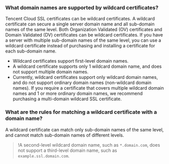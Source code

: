 ### What domain names are supported by wildcard certificates?

Tencent Cloud SSL certificates can be wildcard certificates. A wildcard certificate can secure a single server domain name and all sub-domain names of the same level. Both Organization Validated (OV) certificates and Domain Validated (DV) certificates can be wildcard certificates.
If you have a server with multiple sub-domain names of the same level, you can use a wildcard certificate instead of purchasing and installing a certificate for each sub-domain name.
- Wildcard certificates support first-level domain names.
- A wildcard certificate supports only 1 wildcard domain name, and does not support multiple domain names.
- Currently, wildcard certificates support only wildcard domain names, and do not support ordinary domain names (non-wildcard domain names). If you require a certificate that covers multiple wildcard domain names and 1 or more ordinary domain names, we recommend purchasing a multi-domain wildcard SSL certificate.

### What are the rules for matching a wildcard certificate with a domain name?
A wildcard certificate can match only sub-domain names of the same level, and cannot match sub-domain names of different levels.
>!A second-level wildcard domain name, such as `*.domain.com`, does not support a third-level domain name, such as `example.ssl.domain.com`.
